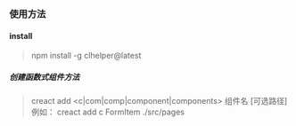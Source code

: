 ### 使用方法

#### install

> npm install -g clhelper@latest

##### 创建函数式组件方法

> creact add <c|com|comp|component|components> 组件名 [可选路径]
> 例如： creact add c FormItem ./src/pages
